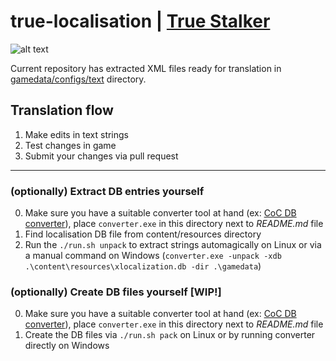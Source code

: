 # true-localisation | [True Stalker](https://ap-pro.ru/forums/topic/102-true-stalker/)

![alt text](https://i.ibb.co/02mzMj2/62463b1abe776a3-1.png)

Current repository has extracted XML files ready for translation in [gamedata/configs/text](https://github.com/lehrax-gaming/true-localisation/tree/main/gamedata/configs/text) directory.

## Translation flow

1. Make edits in text strings
2. Test changes in game
3. Submit your changes via pull request

---

### (optionally) Extract DB entries yourself

0. Make sure you have a suitable converter tool at hand (ex: [CoC DB converter](https://www.moddb.com/mods/call-of-chernobyl/downloads/cop-coc-db-converter)), place `converter.exe` in this directory next to _README.md_ file
1. Find localisation DB file from content/resources directory
2. Run the `./run.sh unpack` to extract strings automagically on Linux or via a manual command on Windows (`converter.exe -unpack -xdb .\content\resources\xlocalization.db -dir .\gamedata`)

### (optionally) Create DB files yourself [**WIP!**]

0. Make sure you have a suitable converter tool at hand (ex: [CoC DB converter](https://www.moddb.com/mods/call-of-chernobyl/downloads/cop-coc-db-converter)), place `converter.exe` in this directory next to _README.md_ file
1. Create the DB files via `./run.sh pack` on Linux or by running converter directly on Windows
